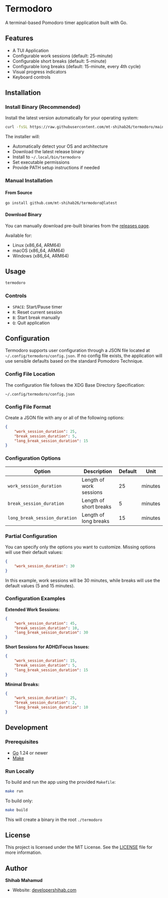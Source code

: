 # Termodoro

A terminal-based Pomodoro timer application built with Go.

## Features

- A TUI Application
- Configurable work sessions (default: 25-minute)
- Configurable short breaks (default: 5-minute)
- Configurable long breaks (default: 15-minute, every 4th cycle)
- Visual progress indicators
- Keyboard controls

## Installation

### Install Binary (Recommended)

Install the latest version automatically for your operating system:

```bash
curl -fsSL https://raw.githubusercontent.com/mt-shihab26/termodoro/main/install.sh | bash
```

The installer will:

- Automatically detect your OS and architecture
- Download the latest release binary
- Install to `~/.local/bin/termodoro`
- Set executable permissions
- Provide PATH setup instructions if needed

### Manual Installation

#### From Source

```bash
go install github.com/mt-shihab26/termodoro@latest
```

#### Download Binary

You can manually download pre-built binaries from the [releases page](https://github.com/mt-shihab26/termodoro/releases/latest).

Available for:

- Linux (x86_64, ARM64)
- macOS (x86_64, ARM64)
- Windows (x86_64, ARM64)

## Usage

```bash
termodoro
```

### Controls

- `SPACE`: Start/Pause timer
- `R`: Reset current session
- `B`: Start break manually
- `Q`: Quit application

## Configuration

Termodoro supports user configuration through a JSON file located at `~/.config/termodoro/config.json`. If no config file exists, the application will use sensible defaults based on the standard Pomodoro Technique.

### Config File Location

The configuration file follows the XDG Base Directory Specification:

```
~/.config/termodoro/config.json
```

### Config File Format

Create a JSON file with any or all of the following options:

```json
{
    "work_session_duration": 25,
    "break_session_duration": 5,
    "long_break_session_duration": 15
}
```

### Configuration Options

| Option                        | Description             | Default | Unit    |
| ----------------------------- | ----------------------- | ------- | ------- |
| `work_session_duration`       | Length of work sessions | 25      | minutes |
| `break_session_duration`      | Length of short breaks  | 5       | minutes |
| `long_break_session_duration` | Length of long breaks   | 15      | minutes |

### Partial Configuration

You can specify only the options you want to customize. Missing options will use their default values:

```json
{
    "work_session_duration": 30
}
```

In this example, work sessions will be 30 minutes, while breaks will use the default values (5 and 15 minutes).

### Configuration Examples

**Extended Work Sessions:**

```json
{
    "work_session_duration": 45,
    "break_session_duration": 10,
    "long_break_session_duration": 30
}
```

**Short Sessions for ADHD/Focus Issues:**

```json
{
    "work_session_duration": 15,
    "break_session_duration": 5,
    "long_break_session_duration": 15
}
```

**Minimal Breaks:**

```json
{
    "work_session_duration": 25,
    "break_session_duration": 2,
    "long_break_session_duration": 10
}
```

## Development

### Prerequisites

- [Go](https://golang.org/dl/) 1.24 or newer
- [Make](https://www.gnu.org/software/make/)

### Run Locally

To build and run the app using the provided `Makefile`:

```bash
make run
```

To build only:

```bash
make build
```

This will create a binary in the root `./termodoro`

## License

This project is licensed under the MIT License. See the [LICENSE](LICENSE) file for more information.

## Author

**Shihab Mahamud**

- Website: [developershihab.com](https://developershihab.com)
